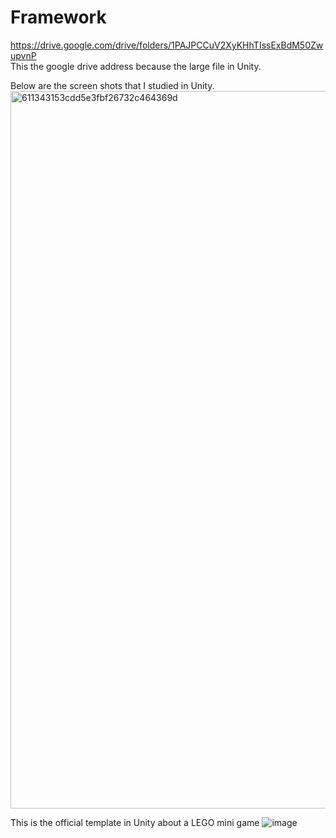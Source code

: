 # Framework
https://drive.google.com/drive/folders/1PAJPCCuV2XyKHhTIssExBdM50ZwupvnP  
This the google drive address because the large file in Unity.  

Below are the screen shots that I studied in Unity.  
<img width="1148" alt="611343153cdd5e3fbf26732c464369d" src="https://github.com/AlanYuzhe/Framework/assets/144563819/35a4f441-1ac2-42e4-8c72-c4265ae5639f">

This is the official template in Unity about a LEGO mini game
![image](https://github.com/AlanYuzhe/Framework/assets/144563819/2c383494-007c-4e2a-89d0-40d36ac31b10)
